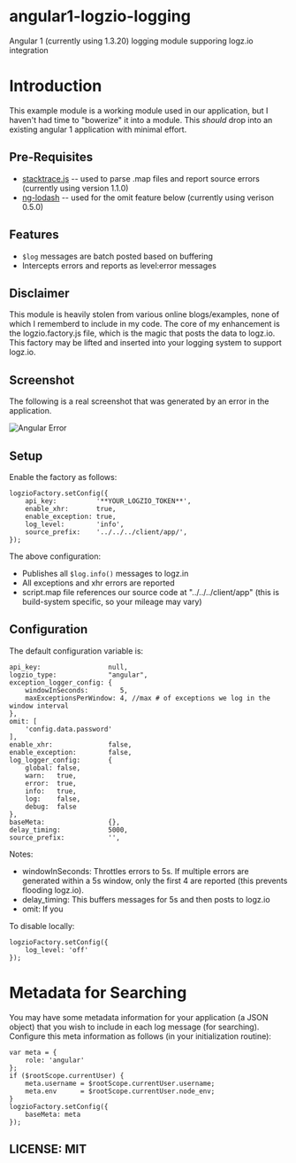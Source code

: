 # angular1-logzio-logging
Angular 1 (currently using 1.3.20) logging module supporing logz.io integration

# Introduction

This example module is a working module used in our application, but I haven't had time to "bowerize" it into a module.  This *should* drop into an existing angular 1 application with minimal effort.

## Pre-Requisites

* [stacktrace.js](https://www.stacktracejs.com/) -- used to parse .map files and report source errors (currently using version 1.1.0)
* [ng-lodash](https://github.com/rockabox/ng-lodash) -- used for the omit feature below (currently using verison 0.5.0)

## Features

* `$log` messages are batch posted based on buffering
* Intercepts errors and reports as level:error messages

## Disclaimer

This module is heavily stolen from various online blogs/examples, none of which I rememberd to include in my code.  The core of my enhancement is the logzio.factory.js file, which is the magic that posts the data to logz.io.  This factory may be lifted and inserted into your logging system to support logz.io.

## Screenshot

The following is a real screenshot that was generated by an error in the application.

![Angular Error](https://ibin.co/w800/3MYIWEsxv0i9.png (Angular Error))

## Setup

Enable the factory as follows:

    logzioFactory.setConfig({
        api_key:          '**YOUR_LOGZIO_TOKEN**',
        enable_xhr:       true,
        enable_exception: true,
        log_level:        'info',
        source_prefix:    '../../../client/app/',
    });

The above configuration:

* Publishes all `$log.info()` messages to logz.in
* All exceptions and xhr errors are reported
* script.map file references our source code at "../../../client/app" (this is build-system specific, so your mileage may vary)

## Configuration

The default configuration variable is:

    api_key:                 null,
    logzio_type:             "angular",
    exception_logger_config: {
        windowInSeconds:        5,
        maxExceptionsPerWindow: 4, //max # of exceptions we log in the window interval
    },
    omit: [
        'config.data.password'
    ],
    enable_xhr:              false,
    enable_exception:        false,
    log_logger_config:       {
        global: false,
        warn:   true,
        error:  true,
        info:   true,
        log:    false,
        debug:  false
    },
    baseMeta:                {},
    delay_timing:            5000,
    source_prefix:           '',

Notes:

* windowInSeconds:  Throttles errors to 5s.  If multiple errors are generated within a 5s window, only the first 4 are reported (this prevents flooding logz.io).
* delay_timing:  This buffers messages for 5s and then posts to logz.io
* omit:  If you

To disable locally:

    logzioFactory.setConfig({
        log_level: 'off'
    });

# Metadata for Searching

You may have some metadata information for your application (a JSON object) that you wish to include in each log message (for searching).  Configure this meta information as follows (in your initialization routine):

    var meta = {
        role: 'angular'
    };
    if ($rootScope.currentUser) {
        meta.username = $rootScope.currentUser.username;
        meta.env      = $rootScope.currentUser.node_env;
    }
    logzioFactory.setConfig({
        baseMeta: meta
    });

## LICENSE:  MIT